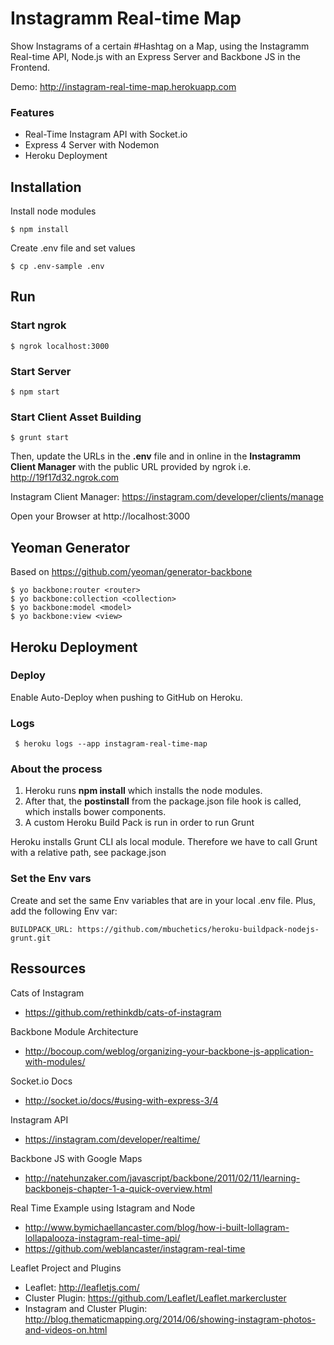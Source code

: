 # Instagramm Real-time Map

Show Instagrams of a certain #Hashtag on a Map, using the Instagramm Real-time API, Node.js with an Express Server and Backbone JS in the Frontend.

Demo: http://instagram-real-time-map.herokuapp.com

### Features
- Real-Time Instagram API with Socket.io
- Express 4 Server with Nodemon
- Heroku Deployment

## Installation

Install node modules

	$ npm install

Create .env file and set values

	$ cp .env-sample .env


## Run

### Start ngrok
	$ ngrok localhost:3000

### Start Server
	$ npm start

### Start Client Asset Building
	$ grunt start

Then, update the URLs in the __.env__ file and in online in the __Instagramm Client Manager__ with the public URL provided by ngrok i.e. http://19f17d32.ngrok.com

Instagram Client Manager: https://instagram.com/developer/clients/manage

Open your Browser at http://localhost:3000

## Yeoman Generator

Based on https://github.com/yeoman/generator-backbone

	$ yo backbone:router <router>
	$ yo backbone:collection <collection>
	$ yo backbone:model <model>
	$ yo backbone:view <view>


## Heroku Deployment

### Deploy

Enable Auto-Deploy when pushing to GitHub on Heroku.

### Logs

	 $ heroku logs --app instagram-real-time-map

### About the process

1. Heroku runs __npm install__ which installs the node modules. 
2. After that, the __postinstall__ from the package.json file hook is called, which installs bower components.
3. A custom Heroku Build Pack is run in order to run Grunt

Heroku installs Grunt CLI als local module. Therefore we have to call Grunt with a relative path, see package.json

### Set the Env vars

Create and set the same Env variables that are in your local .env file. Plus, add the following Env var:

	BUILDPACK_URL: https://github.com/mbuchetics/heroku-buildpack-nodejs-grunt.git


## Ressources

Cats of Instagram
- https://github.com/rethinkdb/cats-of-instagram

Backbone Module Architecture 
- http://bocoup.com/weblog/organizing-your-backbone-js-application-with-modules/

Socket.io Docs
- http://socket.io/docs/#using-with-express-3/4

Instagram API
- https://instagram.com/developer/realtime/

Backbone JS with Google Maps
- http://natehunzaker.com/javascript/backbone/2011/02/11/learning-backbonejs-chapter-1-a-quick-overview.html

Real Time Example using Istagram and Node
- http://www.bymichaellancaster.com/blog/how-i-built-lollagram-lollapalooza-instagram-real-time-api/
- https://github.com/weblancaster/instagram-real-time

Leaflet Project and Plugins
- Leaflet: http://leafletjs.com/
- Cluster Plugin: https://github.com/Leaflet/Leaflet.markercluster
- Instagram and Cluster Plugin: http://blog.thematicmapping.org/2014/06/showing-instagram-photos-and-videos-on.html
